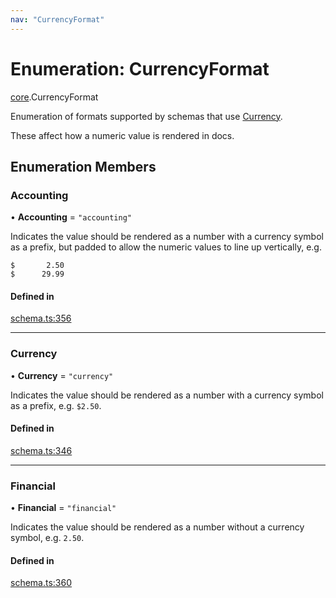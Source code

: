 ```yaml
---
nav: "CurrencyFormat"
---
```

# Enumeration: CurrencyFormat

[core](../modules/core.md).CurrencyFormat

Enumeration of formats supported by schemas that use [Currency](core.ValueHintType.md#currency).

These affect how a numeric value is rendered in docs.

## Enumeration Members

### Accounting

• **Accounting** = ``"accounting"``

Indicates the value should be rendered as a number with a currency symbol as a prefix, but padded
to allow the numeric values to line up vertically, e.g.

```
$       2.50
$      29.99
```

#### Defined in

[schema.ts:356](https://github.com/coda/packs-sdk/blob/main/schema.ts#L356)

___

### Currency

• **Currency** = ``"currency"``

Indicates the value should be rendered as a number with a currency symbol as a prefix, e.g. `$2.50`.

#### Defined in

[schema.ts:346](https://github.com/coda/packs-sdk/blob/main/schema.ts#L346)

___

### Financial

• **Financial** = ``"financial"``

Indicates the value should be rendered as a number without a currency symbol, e.g. `2.50`.

#### Defined in

[schema.ts:360](https://github.com/coda/packs-sdk/blob/main/schema.ts#L360)

